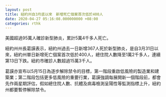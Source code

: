 ```yaml
---
layout: post
title: 紐約州自3月底以來　新增死亡個案首次低於400人
date: 2020-04-27 05:16:08.000000000 +08:00
categories: rthk
---
```


美國超過95萬人確診新型肺炎，累計5萬4千多人死亡。

紐約州州長葛謨表示，紐約州過去一日新增367人死於新型肺炎，是自3月31日以來，紐約州單日新增死亡個案首次低於400人，總住院人數降至1萬2千多人，連續第13日下跌。紐約市確診人數超過15萬3千人。

葛謨亦宣布以5月15日為逐步解除禁令的目標，第一階段重啟低風險的製造業和建築業；第二階段包括更多低風險的重要行業，葛謨強調每展開新一個階段前，都會先作兩星期評估，假如總住院人數、抗體及病毒檢測呈陽性等監測指標上升，紐約州都要暫停解除禁令。
